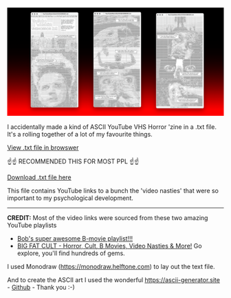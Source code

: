 ![Image preview of watchlist ascii art](YouTubeWatchlistVHSHORROR.gif)

I accidentally made a kind of ASCII YouTube VHS Horror 'zine in a .txt file. It's a rolling together of a lot of my favourite things.

[View .txt file in browswer](http://crackunit.com/play/youtube_horror/)

☝️☝️ RECOMMENDED THIS FOR MOST PPL ☝️☝️

[Download .txt file here](https://raw.githubusercontent.com/aaiiintt/youtubewatchlist.txt/main/YouTubeWatchlistVHSHORROR.txt)

This file contains YouTube links to a bunch the 'video nasties' that were so important to my psychological development.

---

**CREDIT:**
Most of the video links were sourced from these two amazing YouTube playlists 
- [Bob's super awesome B-movie playlist!!!](https://youtube.com/playlist?list=PLAx7GszKPjfhcCAwDVnQH7VLXyZsl5Bog&si=MjTgHb1nRZuJ35Xi)
- [BIG FAT CULT - Horror, Cult, B Movies, Video Nasties & More!](https://youtube.com/playlist?list=PLFFjziTVgklgq8HULzkZbtG2lFjY5E-qS&si=zIk0RziB5uQxmiLu)
Go explore, you'll find hundreds of gems.

I used Monodraw (https://monodraw.helftone.com) to lay out the text file.

And to create the ASCII art I used the wonderful https://ascii-generator.site - [Github](https://github.com/hermanTenuki/ASCII-Generator.site) - 
Thank you :-)
